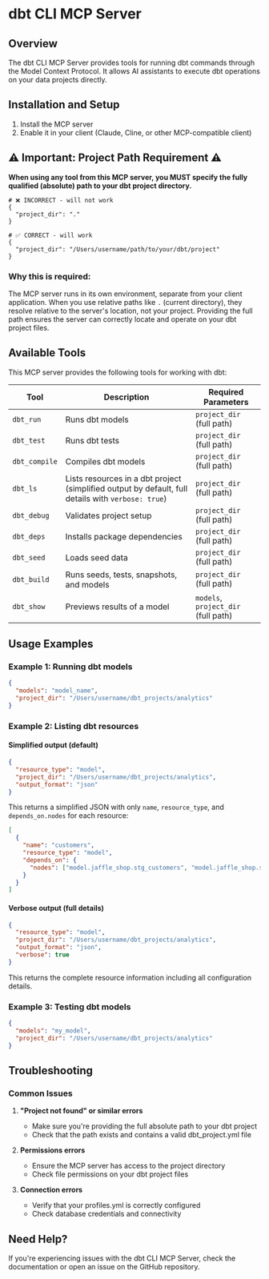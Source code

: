 # dbt CLI MCP Server

## Overview

The dbt CLI MCP Server provides tools for running dbt commands through the Model Context Protocol. It allows AI assistants to execute dbt operations on your data projects directly.

## Installation and Setup

1. Install the MCP server
2. Enable it in your client (Claude, Cline, or other MCP-compatible client)

## ⚠️ Important: Project Path Requirement ⚠️

**When using any tool from this MCP server, you MUST specify the fully qualified (absolute) path to your dbt project directory.**

```
# ❌ INCORRECT - will not work
{
  "project_dir": "."
}

# ✅ CORRECT - will work
{
  "project_dir": "/Users/username/path/to/your/dbt/project"
}
```

### Why this is required:

The MCP server runs in its own environment, separate from your client application. When you use relative paths like `.` (current directory), they resolve relative to the server's location, not your project. Providing the full path ensures the server can correctly locate and operate on your dbt project files.

## Available Tools

This MCP server provides the following tools for working with dbt:

| Tool | Description | Required Parameters |
|------|-------------|---------------------|
| `dbt_run` | Runs dbt models | `project_dir` (full path) |
| `dbt_test` | Runs dbt tests | `project_dir` (full path) |
| `dbt_compile` | Compiles dbt models | `project_dir` (full path) |
| `dbt_ls` | Lists resources in a dbt project (simplified output by default, full details with `verbose: true`) | `project_dir` (full path) |
| `dbt_debug` | Validates project setup | `project_dir` (full path) |
| `dbt_deps` | Installs package dependencies | `project_dir` (full path) |
| `dbt_seed` | Loads seed data | `project_dir` (full path) |
| `dbt_build` | Runs seeds, tests, snapshots, and models | `project_dir` (full path) |
| `dbt_show` | Previews results of a model | `models`, `project_dir` (full path) |

## Usage Examples

### Example 1: Running dbt models

```json
{
  "models": "model_name",
  "project_dir": "/Users/username/dbt_projects/analytics"
}
```

### Example 2: Listing dbt resources

#### Simplified output (default)
```json
{
  "resource_type": "model",
  "project_dir": "/Users/username/dbt_projects/analytics",
  "output_format": "json"
}
```

This returns a simplified JSON with only `name`, `resource_type`, and `depends_on.nodes` for each resource:

```json
[
  {
    "name": "customers",
    "resource_type": "model",
    "depends_on": {
      "nodes": ["model.jaffle_shop.stg_customers", "model.jaffle_shop.stg_orders"]
    }
  }
]
```

#### Verbose output (full details)
```json
{
  "resource_type": "model",
  "project_dir": "/Users/username/dbt_projects/analytics",
  "output_format": "json",
  "verbose": true
}
```

This returns the complete resource information including all configuration details.

### Example 3: Testing dbt models

```json
{
  "models": "my_model",
  "project_dir": "/Users/username/dbt_projects/analytics"
}
```

## Troubleshooting

### Common Issues

1. **"Project not found" or similar errors**
   - Make sure you're providing the full absolute path to your dbt project
   - Check that the path exists and contains a valid dbt_project.yml file

2. **Permissions errors**
   - Ensure the MCP server has access to the project directory
   - Check file permissions on your dbt project files

3. **Connection errors**
   - Verify that your profiles.yml is correctly configured
   - Check database credentials and connectivity

## Need Help?

If you're experiencing issues with the dbt CLI MCP Server, check the documentation or open an issue on the GitHub repository.